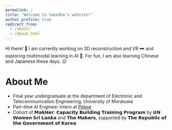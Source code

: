 ```yaml
---
permalink: /
title: "Welcome to Saeedha's website!"
author_profile: true
redirect_from: 
  - /about/
  - /about.html
---
```


Hi there! 👋 I am currently working on 3D reconstruction and VR 🕶️ and exploring multimodal learning in AI 🤖. For fun, I am also learning Chinese and Japanese these days. 😉

About Me
======
- Final year undergraduate at the department of Electronic and Telecommunication Engineering, University of Moratuwa
- Part-time AI Engineer Intern at [Pekoe](https://www.pekoe.ai/)
- Cohort of 𝗠𝗮𝗸𝗛𝗲𝗿: 𝗖𝗮𝗽𝗮𝗰𝗶𝘁𝘆 𝗕𝘂𝗶𝗹𝗱𝗶𝗻𝗴 𝗧𝗿𝗮𝗶𝗻𝗶𝗻𝗴 𝗣𝗿𝗼𝗴𝗿𝗮𝗺 by 𝗨𝗡 𝗪𝗼𝗺𝗲𝗻 𝗦𝗿𝗶 𝗟𝗮𝗻𝗸𝗮 and 𝗧𝗵𝗲 𝗠𝗮𝗸𝗲𝗿𝘀, supported by 𝗧𝗵𝗲 𝗥𝗲𝗽𝘂𝗯𝗹𝗶𝗰 𝗼𝗳 𝘁𝗵𝗲 𝗚𝗼𝘃𝗲𝗿𝗻𝗺𝗲𝗻𝘁 𝗼𝗳 𝗞𝗼𝗿𝗲𝗮
  
